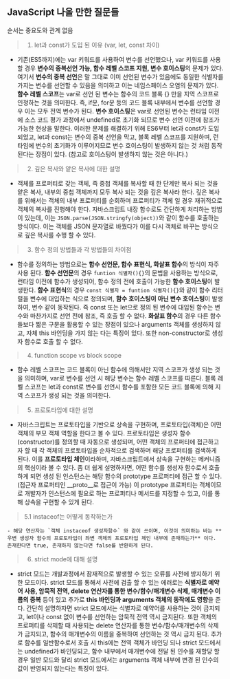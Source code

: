 ## JavaScript 나올 만한 질문들

순서는 중요도와 관계 없음

>1. let과 const가 도입 된 이유 (var, let, const 차이)

  - 기존(ES5까지)에는 var 키워드를 사용하여 변수를 선언했으나, var 키워드를 사용할 경우 **변수의 중복선언 가능, 함수 레벨 스코프 지원, 변수 호이스팅**의 문제가 있다. 
  여기서 **변수의 중복 선언**은 말 그대로 이미 선언된 변수가 있음에도 동일한 식별자를 가지는 변수를 선언할 수 있음을 의미하고 이는 네임스페이스 오염의 문제가 있다.
  **함수 레벨 스코프**는 var로 선언 된 변수는 함수의 코드 블록 {} 만을 지역 스코프로 인정하는 것을 의미한다. 즉, if문, for문 등의 코드 블록 내부에서 변수를 선언할 경우 이는 모두 전역 변수가 된다.
  **변수 호이스팅**은 var로 선언된 변수는 런타임 이전에 소스 코드 평가 과정에서 undefined로 초기화 되므로 변수 선언 이전에 참조가 가능한 현상을 말한다. 
  이러한 문제를 해결하기 위해 ES6부터 let과 const가 도입되었고, let과 const는 변수의 중복 선언을 막고, 블록 레벨 스코프를 지원하며, 런타임에 변수의 초기화가 이루어지므로 변수 호이스팅이 발생하지 않는 것 처럼 동작된다는 장점이 있다. (참고로 호이스팅이 발생하지 않는 것은 아니다.)

>2. 깊은 복사와 얕은 복사에 대한 설명

  - 객체를 프로퍼티로 갖는 객체, 즉 중첩 객체를 복사할 때 한 단계만 복사 되는 것을 얕은 복사, 내부의 중첩 객체까지 모두 복사 되는 것을 깊은 복사라 한다.
  깊은 복사를 위해서는 객체의 내부 프로퍼티를 순회하며 프로퍼티가 객체 일 경우 재귀적으로 객체의 복사를 진행해야 한다. 자바스크립트 내장 함수로도 간단하게 처리하는 방법이 있는데, 이는 `JSON.parse(JSON.stringfy(object))`와 같이 함수를 호출하는 방식이다. 이는 객체를 JSON 문자열로 바꿨다가 이를 다시 객체로 바꾸는 방식으로 깊은 복사를 수행 할 수 있다.

>3. 함수 정의 방법들과 각 방법들의 차이점

  - 함수를 정의하는 방법으로는 **함수 선언문, 함수 표현식, 화살표 함수**의 방식이 자주 사용 된다. 
  **함수 선언문**의 경우 `funtion 식별자(){}`의 문법을 사용하는 방식으로, 런타임 이전에 함수가 생성되어, 함수 정의 전에 호출이 가능한 **함수 호이스팅**이 발생한다. 
  **함수 표현식**의 경우 `const 식별자 = funtion 식별자(){}`와 같이 함수 리터럴을 변수에 대입하는 식으로 정의되며, **함수 호이스팅이 아닌 변수 호이스팅**이 발생하여, 변수 같이 동작된다. 
  즉 const 또는 let으로 정의 된 변수에 대입된 함수는 변수와 마찬가지로 선언 전에 참조, 즉 호출 할 수 없다.
  **화살표 함수**의 경우 다른 함수들보다 짧은 구문을 활용할 수 있는 장점이 있으나 arguments 객체를 생성하지 않고, 자체 this 바인딩을 가지 않는 다는 특징이 있다. 또한 non-constructor로 생성자 함수로 호출 할 수 없다.

>4. function scope vs block scope

  - 함수 레벨 스코프는 코드 블록이 아닌 함수에 의해서만 지역 스코프가 생성 되는 것을 의미하며, var로 변수를 선언 시 해당 변수는 함수 레벨 스코프를 따른다.
    블록 레벨 스코프는 let과 const로 변수를 선언시 함수를 포함한 모든 코드 블록에 의해 지역 스코프가 생성 되는 것을 의미한다.

>5. 프로토타입에 대한 설명

  - 자바스크립트는 프로토타입을 기반으로 상속을 구현하며, 프로토타입(객체)은 어떤 객체의 부모 객체 역할을 한다고 볼 수 있다.
  프로토타입은 생성자 함수(constructor)를 정의할 때 자동으로 생성되며, 어떤 객체의 프로퍼티에 접근하고자 할 때 각 객체의 프로토타입을 순차적으로 검색하며 해당 프로퍼티를 검색하게 된다. 이를 **프로토타입 체인**이라하며, 자바스크립트에서 상속을 구현하는 메커니즘의 핵심이라 볼 수 있다.
  좀 더 쉽게 설명하자면, 어떤 함수를 생성자 함수로서 호출하게 되면 생성 된 인스턴스는 해당 함수의 prototype 프로퍼티에 접근 할 수 있다. (접근자 프로퍼티인 __proto__로 접근이 가능) 이 prototype 프로퍼티는 객체이므로 개발자가 인스턴스에 필요로 하는 프로퍼티나 메서드를 지정할 수 있고, 이를 통해 상속을 구현할 수 있게 된다.  

  > 5.1 instaceof는 어떻게 동작하는가 

    - 해당 연산자는 `객체 instaceof 생성자함수` 와 같이 쓰이며, 이것이 의미하는 바는 **우변 생성자 함수의 프로토타입이 좌변 객체의 프로토타입 체인 내부에 존재하는가** 이다. 존재한다면 true, 존재하지 않는다면 false를 반환하게 된다.

>6. strict mode에 대해 설명

  - strict 모드는 개발과정에서 잠재적으로 발생할 수 있는 오류를 사전에 방지하기 위한 모드이다. 
  strict 모드를 통해서 사전에 검출 할 수 있는 에러로는 **식별자로 예약어 사용, 암묵적 전역, delete 연산자를 통한 변수/함수/매개변수 삭제, 매개변수 이름의 중복** 등이 있고 추가로 **this 바인딩과 arguments 객체의 동작에도 영향**을 준다.
  간단히 설명하자면 strict 모드에서는 식별자로 예약어를 사용하는 것이 금지되고, let이나 const 없이 변수를 선언하는 암묵적 전역 역시 금지된다. 또한 객체의 프로퍼티를 삭제할 때 사용되는 delete 연산자를 통한 변수/함수/매개변수의 삭제가 금지되고, 함수의 매개변수의 이름을 중복하여 선언하는 것 역시 금지 된다.
  추가로 함수를 일반함수로서 호출 시 this에는 전역 객체가 바인딩 되나 strict 모드에서는 undefined가 바인딩되고, 함수 내부에서 매개변수에 전달 된 인수를 재할당 할 경우 일반 모드와 달리 strict 모드에서는 arguments 객체 내부에 변경 된 인수의 값이 반영되지 않는다는 특징이 있다.
